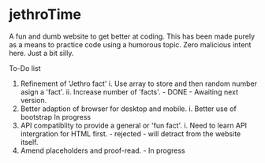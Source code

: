 # jethroTime
A fun and dumb website to get better at coding.
This has been made purely as a means to practice code using a humorous topic. Zero malicious intent here. Just a bit silly.

To-Do list

1. Refinement of 'Jethro fact'
  i. Use array to store and then random number asign a 'fact'.
  ii. Increase number of 'facts'. - DONE - Awaiting next version. 
2. Better adaption of browser for desktop and mobile.
  i. Better use of bootstrap
  In progress
3. API compatiblity to provide a general or 'fun fact'.
  i. Need to learn API intergration for HTML first. - rejected - will detract from the website itself. 
4. Amend placeholders and proof-read. - In progress
